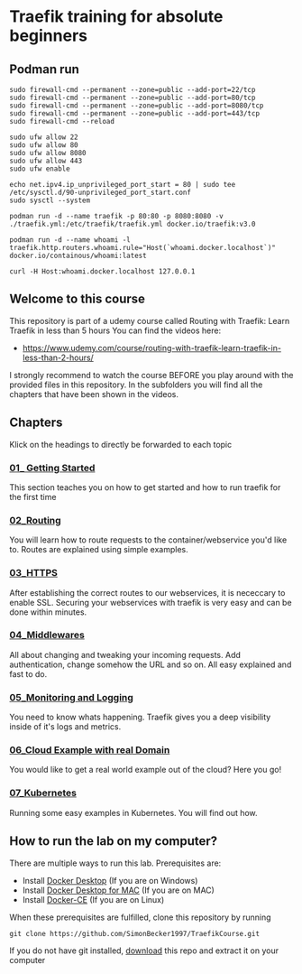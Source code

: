 # Traefik training for absolute beginners

## Podman run


```
sudo firewall-cmd --permanent --zone=public --add-port=22/tcp
sudo firewall-cmd --permanent --zone=public --add-port=80/tcp
sudo firewall-cmd --permanent --zone=public --add-port=8080/tcp
sudo firewall-cmd --permanent --zone=public --add-port=443/tcp
sudo firewall-cmd --reload

sudo ufw allow 22
sudo ufw allow 80
sudo ufw allow 8080
sudo ufw allow 443
sudo ufw enable
```

```
echo net.ipv4.ip_unprivileged_port_start = 80 | sudo tee /etc/sysctl.d/90-unprivileged_port_start.conf
sudo sysctl --system
```

```
podman run -d --name traefik -p 80:80 -p 8080:8080 -v ./traefik.yml:/etc/traefik/traefik.yml docker.io/traefik:v3.0
```

```
podman run -d --name whoami -l traefik.http.routers.whoami.rule="Host(`whoami.docker.localhost`)" docker.io/containous/whoami:latest

curl -H Host:whoami.docker.localhost 127.0.0.1
```

## Welcome to this course
This repository is part of a udemy course called Routing with Traefik: Learn Traefik in less than 5 hours
You can find the videos here: 
- https://www.udemy.com/course/routing-with-traefik-learn-traefik-in-less-than-2-hours/

I strongly recommend to watch the course BEFORE you play around with the provided files in this repository.
In the subfolders you will find all the chapters that have been shown in the videos.


## Chapters
Klick on the headings to directly be forwarded to each topic
### [01_ Getting Started](https://github.com/SimonBecker1997/TraefikCourse/tree/main/01_Getting_Started)
This section teaches you on how to get started and how to run traefik for the first time
### [02_Routing](https://github.com/SimonBecker1997/TraefikCourse/tree/main/02_Routing)
You will learn how to route requests to the container/webservice you'd like to. 
Routes are explained using simple examples.
### [03_HTTPS](https://github.com/SimonBecker1997/TraefikCourse/tree/main/03_HTTPS)
After establishing the correct routes to our webservices, it is nececcary to enable SSL.
Securing your webservices with traefik is very easy and can be done within minutes.
### [04_Middlewares](https://github.com/SimonBecker1997/TraefikCourse/tree/main/04_Middlewares)
All about changing and tweaking your incoming requests. Add authentication, change somehow the URL and so on.
All easy explained and fast to do.
### [05_Monitoring and Logging](https://github.com/SimonBecker1997/TraefikCourse/tree/main/05_Monitoring%20and%20Logging)
You need to know whats happening. Traefik gives you a deep visibility inside of it's logs and metrics.
### [06_Cloud Example with real Domain](https://github.com/SimonBecker1997/TraefikCourse/tree/main/06_Example_with_real_domain)
You would like to get a real world example out of the cloud? Here you go! 
### [07_Kubernetes](https://github.com/SimonBecker1997/TraefikCourse/tree/main/07_Kubernetes)
Running some easy examples in Kubernetes. You will find out how.
## How to run the lab on my computer?
There are multiple ways to run this lab.
Prerequisites are:
* Install [Docker Desktop](https://www.docker.com/products/docker-desktop) (If you are on Windows)
* Install [Docker Desktop for MAC](https://hub.docker.com/editions/community/docker-ce-desktop-mac?utm_source=docker&utm_medium=webreferral&utm_campaign=dd-smartbutton&utm_location=header) (If you are on MAC)
* Install [Docker-CE](https://docs.docker.com/engine/install/ubuntu/) (If you are on Linux)

When these prerequisites are fulfilled, clone this repository by running
```
git clone https://github.com/SimonBecker1997/TraefikCourse.git
```
If you do not have git installed, [download](https://github.com/SimonBecker1997/TraefikCourse/archive/refs/heads/main.zip) this repo and extract it on your computer
